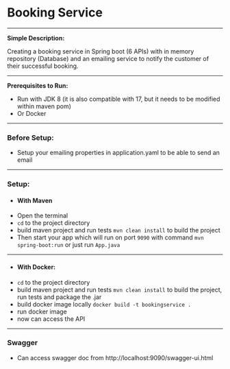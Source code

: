 # Booking Service

---

**Simple Description:**

Creating a booking service in Spring boot (6 APIs) with in memory repository (Database)
and an emailing service to notify the customer of their successful booking.

---

**Prerequisites to Run:**

- Run with JDK 8 (it is also compatible with 17, but it needs to be modified within maven pom)
- Or Docker

---

### Before Setup:

- Setup your emailing properties in application.yaml to be able to send an email

---

### Setup:

- #### With Maven
- Open the terminal
- `cd` to the project directory
- build maven project and run tests `mvn clean install` to build the project
- Then start your app which will run on port `9090` with command `mvn spring-boot:run` or just run `App.java`

---

- #### With Docker:
- `cd` to the project directory
- build maven project and run tests `mvn clean install` to build the project, run tests and package the .jar
- build docker image locally `docker build -t bookingservice .`
- run docker image
- now can access the API

---

### Swagger

- Can access swagger doc from http://localhost:9090/swagger-ui.html

